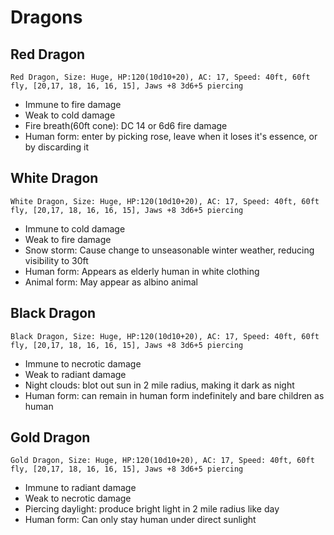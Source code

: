 # Dragons

## Red Dragon
`Red Dragon, Size: Huge, HP:120(10d10+20), AC: 17, Speed: 40ft, 60ft fly, [20,17, 18, 16, 16, 15], Jaws +8 3d6+5 piercing`
- Immune to fire damage
- Weak to cold damage
- Fire breath(60ft cone): DC 14 or 6d6 fire damage
- Human form: enter by picking rose, leave when it loses it's essence, or by discarding it

## White Dragon
`White Dragon, Size: Huge, HP:120(10d10+20), AC: 17, Speed: 40ft, 60ft fly, [20,17, 18, 16, 16, 15], Jaws +8 3d6+5 piercing`
- Immune to cold damage
- Weak to fire damage
- Snow storm: Cause change to unseasonable winter weather, reducing visibility to 30ft
- Human form: Appears as elderly human in white clothing
- Animal form: May appear as albino animal

## Black Dragon
`Black Dragon, Size: Huge, HP:120(10d10+20), AC: 17, Speed: 40ft, 60ft fly, [20,17, 18, 16, 16, 15], Jaws +8 3d6+5 piercing`
- Immune to necrotic damage
- Weak to radiant damage
- Night clouds: blot out sun in 2 mile radius, making it dark as night
- Human form: can remain in human form indefinitely and bare children as human

## Gold Dragon
`Gold Dragon, Size: Huge, HP:120(10d10+20), AC: 17, Speed: 40ft, 60ft fly, [20,17, 18, 16, 16, 15], Jaws +8 3d6+5 piercing`
- Immune to radiant damage
- Weak to necrotic damage
- Piercing daylight: produce bright light in 2 mile radius like day
- Human form: Can only stay human under direct sunlight